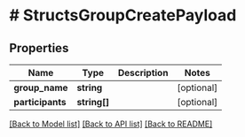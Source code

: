# # StructsGroupCreatePayload

## Properties

Name | Type | Description | Notes
------------ | ------------- | ------------- | -------------
**group_name** | **string** |  | [optional]
**participants** | **string[]** |  | [optional]

[[Back to Model list]](../../README.md#models) [[Back to API list]](../../README.md#endpoints) [[Back to README]](../../README.md)
